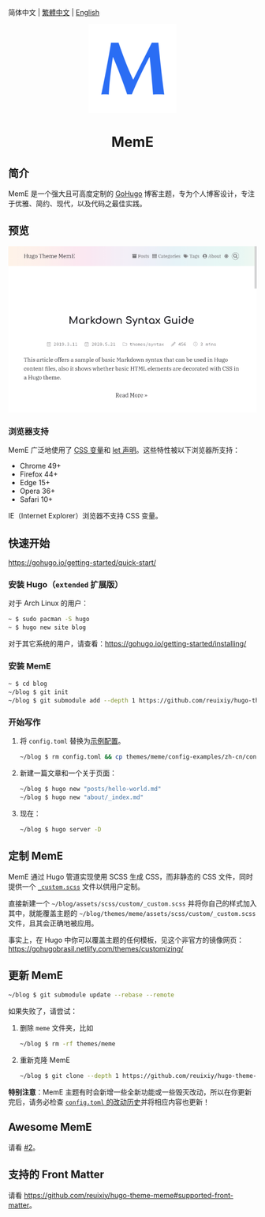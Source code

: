 简体中文 |
[繁體中文](https://github.com/reuixiy/hugo-theme-meme/blob/master/README.zh-tw.md) |
[English](https://github.com/reuixiy/hugo-theme-meme/blob/master/README.md)

<div align="center"><img src="https://raw.githubusercontent.com/reuixiy/hugo-theme-meme/master/static/icons/apple-touch-icon.png" /></div>

# <div align="center">MemE</div>

## 简介

MemE 是一个强大且可高度定制的 [GoHugo](https://github.com/gohugoio/hugo) 博客主题，专为个人博客设计，专注于优雅、简约、现代，以及代码之最佳实践。

## 预览

[![tn.png](https://raw.githubusercontent.com/reuixiy/hugo-theme-meme/master/images/tn.png)](https://io-oi.me/tech/documentation-of-hugo-theme-meme/)

### 浏览器支持

MemE 广泛地使用了 [CSS 变量](https://developer.mozilla.org/en-US/docs/Web/CSS/Using_CSS_custom_properties)和 [let 声明](https://developer.mozilla.org/en-US/docs/Web/JavaScript/Reference/Statements/let)。这些特性被以下浏览器所支持：

- Chrome 49+
- Firefox 44+
- Edge 15+
- Opera 36+
- Safari 10+

IE（Internet Explorer）浏览器不支持 CSS 变量。

## 快速开始

https://gohugo.io/getting-started/quick-start/

### 安装 Hugo（`extended` 扩展版）

对于 Arch Linux 的用户：

```sh
~ $ sudo pacman -S hugo
~ $ hugo new site blog
```

对于其它系统的用户，请查看：https://gohugo.io/getting-started/installing/

### 安装 MemE

```sh
~ $ cd blog
~/blog $ git init
~/blog $ git submodule add --depth 1 https://github.com/reuixiy/hugo-theme-meme.git themes/meme
```

### 开始写作

1. 将 `config.toml` 替换为[示例配置](https://github.com/reuixiy/hugo-theme-meme/blob/master/config-examples/zh-cn/config.toml)。

   ```sh
   ~/blog $ rm config.toml && cp themes/meme/config-examples/zh-cn/config.toml config.toml
   ```

2. 新建一篇文章和一个关于页面：

   ```sh
   ~/blog $ hugo new "posts/hello-world.md"
   ~/blog $ hugo new "about/_index.md"
   ```

3. 现在：

   ```sh
   ~/blog $ hugo server -D
   ```

## 定制 MemE

MemE 通过 Hugo 管道实现使用 SCSS 生成 CSS，而非静态的 CSS 文件，同时提供一个 [`_custom.scss`](https://github.com/reuixiy/hugo-theme-meme/blob/master/assets/scss/custom/_custom.scss) 文件以供用户定制。

直接新建一个 `~/blog/assets/scss/custom/_custom.scss` 并将你自己的样式加入其中，就能覆盖主题的 `~/blog/themes/meme/assets/scss/custom/_custom.scss` 文件，且其会正确地被应用。

事实上，在 Hugo 中你可以覆盖主题的任何模板，见这个非官方的镜像网页：<https://gohugobrasil.netlify.com/themes/customizing/>

## 更新 MemE

```sh
~/blog $ git submodule update --rebase --remote
```

如果失败了，请尝试：

1. 删除 `meme` 文件夹，比如

   ```sh
   ~/blog $ rm -rf themes/meme
   ```

2. 重新克隆 MemE

   ```sh
   ~/blog $ git clone --depth 1 https://github.com/reuixiy/hugo-theme-meme.git themes/meme
   ```

**特别注意**：MemE 主题有时会新增一些全新功能或一些毁灭改动，所以在你更新完后，请务必检查 [`config.toml` 的改动历史](https://github.com/reuixiy/hugo-theme-meme/commits/master/config-examples)并将相应内容也更新！

## Awesome MemE

请看 [#2](https://github.com/reuixiy/hugo-theme-meme/issues/2)。

## 支持的 Front Matter

请看 <https://github.com/reuixiy/hugo-theme-meme#supported-front-matter>。
